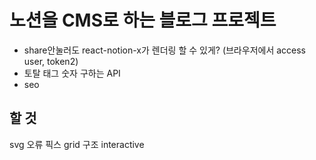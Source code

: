 # 노션을 CMS로 하는 블로그 프로젝트

- share안눌러도 react-notion-x가 렌더링 할 수 있게? (브라우저에서 access user, token2)
- 토탈 태그 숫자 구하는 API
- seo

## 할 것

svg 오류 픽스
grid 구조 interactive

